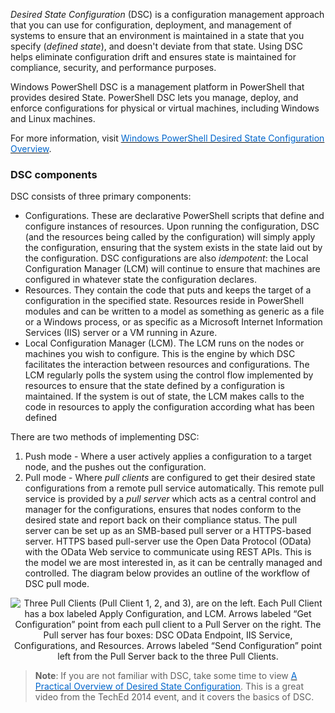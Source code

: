 

*Desired State Configuration* (DSC) is a configuration management approach that you can use for configuration, deployment, and management of systems to ensure that an environment is maintained in a state that you specify (*defined state*), and doesn't deviate from that state. Using DSC helps eliminate configuration drift and ensures state is maintained for compliance, security, and performance purposes.

Windows PowerShell DSC is a management platform in PowerShell that provides desired State. PowerShell DSC lets you manage, deploy, and enforce configurations for physical or virtual machines, including Windows and Linux machines.

For more information, visit <a href="https://msdn.microsoft.com/en-us/powershell/dsc/overview" target="_blank"><span style="color: #0066cc;" color="#0066cc">Windows PowerShell Desired State Configuration Overview</span></a>.

### DSC components
DSC consists of three primary components:

- Configurations. These are declarative PowerShell scripts that define and configure instances of resources. Upon running the configuration, DSC (and the resources being called by the configuration) will simply apply the configuration, ensuring that the system exists in the state laid out by the configuration. DSC configurations are also *idempotent*: the Local Configuration Manager (LCM) will continue to ensure that machines are configured in whatever state the configuration declares.
- Resources. They contain the code that puts and keeps the target of a configuration in the specified state. Resources reside in PowerShell modules and can be written to a model as something as generic as a file or a Windows process, or as specific as a Microsoft Internet Information Services (IIS) server or a VM running in Azure.
- Local Configuration Manager (LCM). The LCM runs on the nodes or machines you wish to configure. This is the engine by which DSC facilitates the interaction between resources and configurations. The LCM regularly polls the system using the control flow implemented by resources to ensure that the state defined by a configuration is maintained. If the system is out of state, the LCM makes calls to the code in resources to apply the configuration according what has been defined

There are two methods of implementing DSC:
1. Push mode - Where a user actively applies a configuration to a target node, and the pushes out the configuration.
2. Pull mode - Where *pull clients* are configured to get their desired state configurations from a remote pull service automatically. This remote pull service is provided by a *pull server* which acts as a central control and manager for the configurations, ensures that nodes conform to the desired state and report back on their compliance status. The pull server can be set up as an SMB-based pull server or a HTTPS-based server. HTTPS based pull-server use the Open Data Protocol (OData) with the OData Web service to communicate using REST APIs. This is the model we are most interested in, as it can be centrally managed and controlled. The diagram below provides an outline of the workflow of DSC pull mode.


<p style="text-align:center;"><img src="../Linked_Image_Files/dsc2.png" alt="Three Pull Clients (Pull Client 1, 2, and 3), are on the left. Each Pull Client has a box labeled Apply Configuration, and LCM. Arrows labeled “Get Configuration” point from each pull client to a Pull Server on the right. The Pull server has four boxes: DSC OData Endpoint, IIS Service, Configurations, and Resources. Arrows labeled “Send Configuration” point left from the Pull Server back to the three Pull Clients."></p>



> **Note**: If you are not familiar with DSC, take some time to view <a href="https://channel9.msdn.com/Events/TechEd/NorthAmerica/2014/DCIM-B417#fbid=" target="_blank"><span style="color: #0066cc;" color="#0066cc"> A Practical Overview of Desired State Configuration</span></a>. This is a great video from the TechEd 2014 event, and it covers the basics of DSC.
